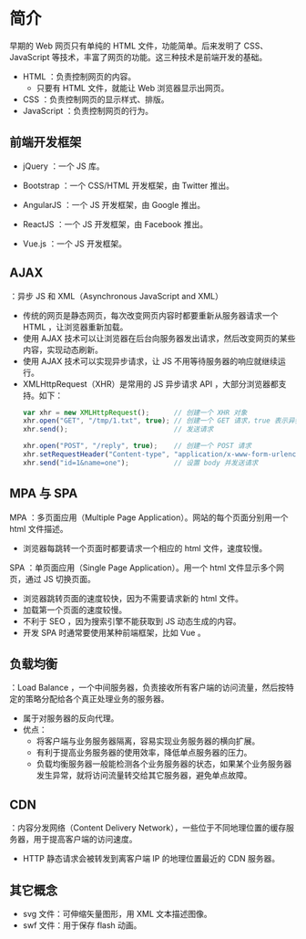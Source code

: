 # 简介

早期的 Web 网页只有单纯的 HTML 文件，功能简单。后来发明了 CSS、JavaScript 等技术，丰富了网页的功能。这三种技术是前端开发的基础。
- HTML ：负责控制网页的内容。
  - 只要有 HTML 文件，就能让 Web 浏览器显示出网页。
- CSS ：负责控制网页的显示样式、排版。
- JavaScript ：负责控制网页的行为。

## 前端开发框架

- jQuery ：一个 JS 库。
- Bootstrap ：一个 CSS/HTML 开发框架，由 Twitter 推出。

- AngularJS ：一个 JS 开发框架，由 Google 推出。
- ReactJS ：一个 JS 开发框架，由 Facebook 推出。
- Vue.js ：一个 JS 开发框架。

## AJAX

：异步 JS 和 XML（Asynchronous JavaScript and XML）
- 传统的网页是静态网页，每次改变网页内容时都要重新从服务器请求一个 HTML ，让浏览器重新加载。
- 使用 AJAX 技术可以让浏览器在后台向服务器发出请求，然后改变网页的某些内容，实现动态刷新。
- 使用 AJAX 技术可以实现异步请求，让 JS 不用等待服务器的响应就继续运行。
- XMLHttpRequest（XHR）是常用的 JS 异步请求 API ，大部分浏览器都支持。如下：
    ```js
    var xhr = new XMLHttpRequest();      // 创建一个 XHR 对象
    xhr.open("GET", "/tmp/1.txt", true); // 创建一个 GET 请求，true 表示异步请求
    xhr.send();                          // 发送请求

    xhr.open("POST", "/reply", true);    // 创建一个 POST 请求
    xhr.setRequestHeader("Content-type", "application/x-www-form-urlencoded");  // 设置一个 header
    xhr.send("id=1&name=one");           // 设置 body 并发送请求
    ```

## MPA 与 SPA

MPA ：多页面应用（Multiple Page Application）。网站的每个页面分别用一个 html 文件描述。
- 浏览器每跳转一个页面时都要请求一个相应的 html 文件，速度较慢。

SPA ：单页面应用（Single Page Application）。用一个 html 文件显示多个网页，通过 JS 切换页面。
- 浏览器跳转页面的速度较快，因为不需要请求新的 html 文件。
- 加载第一个页面的速度较慢。
- 不利于 SEO ，因为搜索引擎不能获取到 JS 动态生成的内容。
- 开发 SPA 时通常要使用某种前端框架，比如 Vue 。

## 负载均衡

：Load Balance ，一个中间服务器，负责接收所有客户端的访问流量，然后按特定的策略分配给各个真正处理业务的服务器。
- 属于对服务器的反向代理。
- 优点：
  - 将客户端与业务服务器隔离，容易实现业务服务器的横向扩展。
  - 有利于提高业务服务器的使用效率，降低单点服务器的压力。
  - 负载均衡服务器一般能检测各个业务服务器的状态，如果某个业务服务器发生异常，就将访问流量转交给其它服务器，避免单点故障。

## CDN

：内容分发网络（Content Delivery Network），一些位于不同地理位置的缓存服务器，用于提高客户端的访问速度。
- HTTP 静态请求会被转发到离客户端 IP 的地理位置最近的 CDN 服务器。

## 其它概念

- svg 文件：可伸缩矢量图形，用 XML 文本描述图像。
- swf 文件：用于保存 flash 动画。
